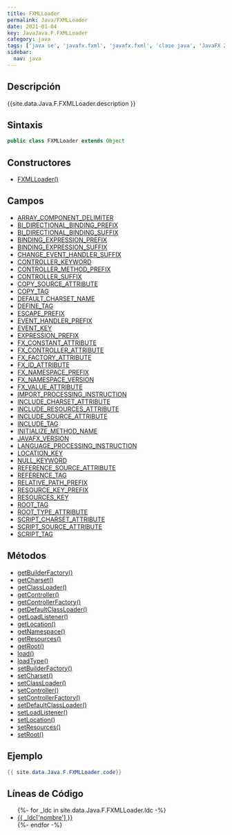 ```yaml
---
title: FXMLLoader
permalink: Java/FXMLLoader
date: 2021-01-04
key: JavaJava.F.FXMLLoader
category: java
tags: ['java se', 'javafx.fxml', 'javafx.fxml', 'clase java', 'JavaFX 2.0']
sidebar: 
  nav: java
---
```


## Descripción
{{site.data.Java.F.FXMLLoader.description }}

## Sintaxis
~~~java
public class FXMLLoader extends Object
~~~

## Constructores
* [FXMLLoader()](/Java/FXMLLoader/FXMLLoader/)

## Campos
* [ARRAY_COMPONENT_DELIMITER](/Java/FXMLLoader/ARRAY_COMPONENT_DELIMITER)
* [BI_DIRECTIONAL_BINDING_PREFIX](/Java/FXMLLoader/BI_DIRECTIONAL_BINDING_PREFIX)
* [BI_DIRECTIONAL_BINDING_SUFFIX](/Java/FXMLLoader/BI_DIRECTIONAL_BINDING_SUFFIX)
* [BINDING_EXPRESSION_PREFIX](/Java/FXMLLoader/BINDING_EXPRESSION_PREFIX)
* [BINDING_EXPRESSION_SUFFIX](/Java/FXMLLoader/BINDING_EXPRESSION_SUFFIX)
* [CHANGE_EVENT_HANDLER_SUFFIX](/Java/FXMLLoader/CHANGE_EVENT_HANDLER_SUFFIX)
* [CONTROLLER_KEYWORD](/Java/FXMLLoader/CONTROLLER_KEYWORD)
* [CONTROLLER_METHOD_PREFIX](/Java/FXMLLoader/CONTROLLER_METHOD_PREFIX)
* [CONTROLLER_SUFFIX](/Java/FXMLLoader/CONTROLLER_SUFFIX)
* [COPY_SOURCE_ATTRIBUTE](/Java/FXMLLoader/COPY_SOURCE_ATTRIBUTE)
* [COPY_TAG](/Java/FXMLLoader/COPY_TAG)
* [DEFAULT_CHARSET_NAME](/Java/FXMLLoader/DEFAULT_CHARSET_NAME)
* [DEFINE_TAG](/Java/FXMLLoader/DEFINE_TAG)
* [ESCAPE_PREFIX](/Java/FXMLLoader/ESCAPE_PREFIX)
* [EVENT_HANDLER_PREFIX](/Java/FXMLLoader/EVENT_HANDLER_PREFIX)
* [EVENT_KEY](/Java/FXMLLoader/EVENT_KEY)
* [EXPRESSION_PREFIX](/Java/FXMLLoader/EXPRESSION_PREFIX)
* [FX_CONSTANT_ATTRIBUTE](/Java/FXMLLoader/FX_CONSTANT_ATTRIBUTE)
* [FX_CONTROLLER_ATTRIBUTE](/Java/FXMLLoader/FX_CONTROLLER_ATTRIBUTE)
* [FX_FACTORY_ATTRIBUTE](/Java/FXMLLoader/FX_FACTORY_ATTRIBUTE)
* [FX_ID_ATTRIBUTE](/Java/FXMLLoader/FX_ID_ATTRIBUTE)
* [FX_NAMESPACE_PREFIX](/Java/FXMLLoader/FX_NAMESPACE_PREFIX)
* [FX_NAMESPACE_VERSION](/Java/FXMLLoader/FX_NAMESPACE_VERSION)
* [FX_VALUE_ATTRIBUTE](/Java/FXMLLoader/FX_VALUE_ATTRIBUTE)
* [IMPORT_PROCESSING_INSTRUCTION](/Java/FXMLLoader/IMPORT_PROCESSING_INSTRUCTION)
* [INCLUDE_CHARSET_ATTRIBUTE](/Java/FXMLLoader/INCLUDE_CHARSET_ATTRIBUTE)
* [INCLUDE_RESOURCES_ATTRIBUTE](/Java/FXMLLoader/INCLUDE_RESOURCES_ATTRIBUTE)
* [INCLUDE_SOURCE_ATTRIBUTE](/Java/FXMLLoader/INCLUDE_SOURCE_ATTRIBUTE)
* [INCLUDE_TAG](/Java/FXMLLoader/INCLUDE_TAG)
* [INITIALIZE_METHOD_NAME](/Java/FXMLLoader/INITIALIZE_METHOD_NAME)
* [JAVAFX_VERSION](/Java/FXMLLoader/JAVAFX_VERSION)
* [LANGUAGE_PROCESSING_INSTRUCTION](/Java/FXMLLoader/LANGUAGE_PROCESSING_INSTRUCTION)
* [LOCATION_KEY](/Java/FXMLLoader/LOCATION_KEY)
* [NULL_KEYWORD](/Java/FXMLLoader/NULL_KEYWORD)
* [REFERENCE_SOURCE_ATTRIBUTE](/Java/FXMLLoader/REFERENCE_SOURCE_ATTRIBUTE)
* [REFERENCE_TAG](/Java/FXMLLoader/REFERENCE_TAG)
* [RELATIVE_PATH_PREFIX](/Java/FXMLLoader/RELATIVE_PATH_PREFIX)
* [RESOURCE_KEY_PREFIX](/Java/FXMLLoader/RESOURCE_KEY_PREFIX)
* [RESOURCES_KEY](/Java/FXMLLoader/RESOURCES_KEY)
* [ROOT_TAG](/Java/FXMLLoader/ROOT_TAG)
* [ROOT_TYPE_ATTRIBUTE](/Java/FXMLLoader/ROOT_TYPE_ATTRIBUTE)
* [SCRIPT_CHARSET_ATTRIBUTE](/Java/FXMLLoader/SCRIPT_CHARSET_ATTRIBUTE)
* [SCRIPT_SOURCE_ATTRIBUTE](/Java/FXMLLoader/SCRIPT_SOURCE_ATTRIBUTE)
* [SCRIPT_TAG](/Java/FXMLLoader/SCRIPT_TAG)

## Métodos
* [getBuilderFactory()](/Java/FXMLLoader/getBuilderFactory)
* [getCharset()](/Java/FXMLLoader/getCharset)
* [getClassLoader()](/Java/FXMLLoader/getClassLoader)
* [getController()](/Java/FXMLLoader/getController)
* [getControllerFactory()](/Java/FXMLLoader/getControllerFactory)
* [getDefaultClassLoader()](/Java/FXMLLoader/getDefaultClassLoader)
* [getLoadListener()](/Java/FXMLLoader/getLoadListener)
* [getLocation()](/Java/FXMLLoader/getLocation)
* [getNamespace()](/Java/FXMLLoader/getNamespace)
* [getResources()](/Java/FXMLLoader/getResources)
* [getRoot()](/Java/FXMLLoader/getRoot)
* [load()](/Java/FXMLLoader/load)
* [loadType()](/Java/FXMLLoader/loadType)
* [setBuilderFactory()](/Java/FXMLLoader/setBuilderFactory)
* [setCharset()](/Java/FXMLLoader/setCharset)
* [setClassLoader()](/Java/FXMLLoader/setClassLoader)
* [setController()](/Java/FXMLLoader/setController)
* [setControllerFactory()](/Java/FXMLLoader/setControllerFactory)
* [setDefaultClassLoader()](/Java/FXMLLoader/setDefaultClassLoader)
* [setLoadListener()](/Java/FXMLLoader/setLoadListener)
* [setLocation()](/Java/FXMLLoader/setLocation)
* [setResources()](/Java/FXMLLoader/setResources)
* [setRoot()](/Java/FXMLLoader/setRoot)

## Ejemplo
~~~java
{{ site.data.Java.F.FXMLLoader.code}}
~~~

## Líneas de Código
<ul>
{%- for _ldc in site.data.Java.F.FXMLLoader.ldc -%}
   <li>
       <a href="{{_ldc['url'] }}">{{ _ldc['nombre'] }}</a>
   </li>
{%- endfor -%}
</ul>
